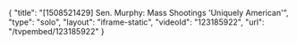 {
    "title": "[1508521429] Sen. Murphy: Mass Shootings 'Uniquely American'",
    "type": "solo",
    "layout": "iframe-static",
    "videoId": "123185922",
    "url": "\/tvpembed\/123185922"
}
